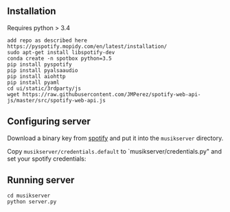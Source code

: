 ## Installation

Requires python > 3.4

    add repo as described here https://pyspotify.mopidy.com/en/latest/installation/
    sudo apt-get install libspotify-dev
    conda create -n spotbox python=3.5
    pip install pyspotify
    pip install pyalsaaudio
    pip install aiohttp
    pip install pyaml
    cd ui/static/3rdparty/js
    wget https://raw.githubusercontent.com/JMPerez/spotify-web-api-js/master/src/spotify-web-api.js

## Configuring server

Download a binary key from [spotify](https://devaccount.spotify.com/my-account/keys/) and put it into the `musikserver` directory.

Copy `musikserver/credentials.default` to  `musikserver/credentials.py" and set your spotify credentials:

## Running server

```
cd musikserver
python server.py
```
